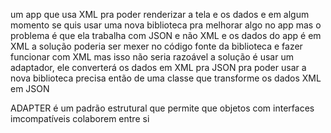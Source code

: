 um app que usa XML pra poder renderizar a tela e os dados
e em algum momento se quis usar uma nova biblioteca pra melhorar algo no app
mas o problema é que ela trabalha com JSON e não XML e os dados do app é em XML
a solução poderia ser mexer no código fonte da biblioteca e fazer funcionar com XML mas isso não seria razoável
a solução é usar um adaptador, ele converterá os dados em XML pra JSON pra poder usar a nova biblioteca
precisa então de uma classe que transforme os dados XML em JSON

ADAPTER é um padrão estrutural que permite que objetos com interfaces imcompatíveis colaborem entre si
